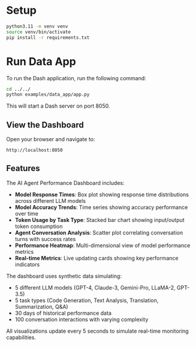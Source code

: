 # Setup

```bash
python3.11 -m venv venv
source venv/bin/activate
pip install -r requirements.txt
```

# Run Data App

To run the Dash application, run the following command:

```bash
cd ../../
python examples/data_app/app.py
```

This will start a Dash server on port 8050.

## View the Dashboard

Open your browser and navigate to:

```
http://localhost:8050
```

## Features

The AI Agent Performance Dashboard includes:

- **Model Response Times**: Box plot showing response time distributions across different LLM models
- **Model Accuracy Trends**: Time series showing accuracy performance over time
- **Token Usage by Task Type**: Stacked bar chart showing input/output token consumption
- **Agent Conversation Analysis**: Scatter plot correlating conversation turns with success rates
- **Performance Heatmap**: Multi-dimensional view of model performance metrics
- **Real-time Metrics**: Live updating cards showing key performance indicators

The dashboard uses synthetic data simulating:

- 5 different LLM models (GPT-4, Claude-3, Gemini-Pro, LLaMA-2, GPT-3.5)
- 5 task types (Code Generation, Text Analysis, Translation, Summarization, Q&A)
- 30 days of historical performance data
- 100 conversation interactions with varying complexity

All visualizations update every 5 seconds to simulate real-time monitoring capabilities.
